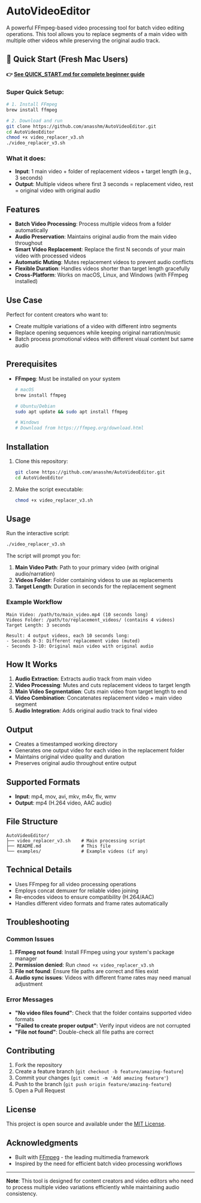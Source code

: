 # AutoVideoEditor

A powerful FFmpeg-based video processing tool for batch video editing operations. This tool allows you to replace segments of a main video with multiple other videos while preserving the original audio track.

## 🚀 Quick Start (Fresh Mac Users)

**👉 [See QUICK_START.md for complete beginner guide](QUICK_START.md)**

### Super Quick Setup:
```bash
# 1. Install FFmpeg
brew install ffmpeg

# 2. Download and run
git clone https://github.com/anasshm/AutoVideoEditor.git
cd AutoVideoEditor
chmod +x video_replacer_v3.sh
./video_replacer_v3.sh
```

### What it does:
- **Input**: 1 main video + folder of replacement videos + target length (e.g., 3 seconds)
- **Output**: Multiple videos where first 3 seconds = replacement video, rest = original video with original audio

## Features

- **Batch Video Processing**: Process multiple videos from a folder automatically
- **Audio Preservation**: Maintains original audio from the main video throughout
- **Smart Video Replacement**: Replace the first N seconds of your main video with processed videos
- **Automatic Muting**: Mutes replacement videos to prevent audio conflicts
- **Flexible Duration**: Handles videos shorter than target length gracefully
- **Cross-Platform**: Works on macOS, Linux, and Windows (with FFmpeg installed)

## Use Case

Perfect for content creators who want to:
- Create multiple variations of a video with different intro segments
- Replace opening sequences while keeping original narration/music
- Batch process promotional videos with different visual content but same audio

## Prerequisites

- **FFmpeg**: Must be installed on your system
  ```bash
  # macOS
  brew install ffmpeg
  
  # Ubuntu/Debian
  sudo apt update && sudo apt install ffmpeg
  
  # Windows
  # Download from https://ffmpeg.org/download.html
  ```

## Installation

1. Clone this repository:
   ```bash
   git clone https://github.com/anasshm/AutoVideoEditor.git
   cd AutoVideoEditor
   ```

2. Make the script executable:
   ```bash
   chmod +x video_replacer_v3.sh
   ```

## Usage

Run the interactive script:

```bash
./video_replacer_v3.sh
```

The script will prompt you for:

1. **Main Video Path**: Path to your primary video (with original audio/narration)
2. **Videos Folder**: Folder containing videos to use as replacements
3. **Target Length**: Duration in seconds for the replacement segment

### Example Workflow

```
Main Video: /path/to/main_video.mp4 (10 seconds long)
Videos Folder: /path/to/replacement_videos/ (contains 4 videos)
Target Length: 3 seconds

Result: 4 output videos, each 10 seconds long:
- Seconds 0-3: Different replacement video (muted)
- Seconds 3-10: Original main video with original audio
```

## How It Works

1. **Audio Extraction**: Extracts audio track from main video
2. **Video Processing**: Mutes and cuts replacement videos to target length
3. **Main Video Segmentation**: Cuts main video from target length to end
4. **Video Combination**: Concatenates replacement video + main video segment
5. **Audio Integration**: Adds original audio track to final video

## Output

- Creates a timestamped working directory
- Generates one output video for each video in the replacement folder
- Maintains original video quality and duration
- Preserves original audio throughout entire output

## Supported Formats

- **Input**: mp4, mov, avi, mkv, m4v, flv, wmv
- **Output**: mp4 (H.264 video, AAC audio)

## File Structure

```
AutoVideoEditor/
├── video_replacer_v3.sh    # Main processing script
├── README.md               # This file
└── examples/               # Example videos (if any)
```

## Technical Details

- Uses FFmpeg for all video processing operations
- Employs concat demuxer for reliable video joining
- Re-encodes videos to ensure compatibility (H.264/AAC)
- Handles different video formats and frame rates automatically

## Troubleshooting

### Common Issues

1. **FFmpeg not found**: Install FFmpeg using your system's package manager
2. **Permission denied**: Run `chmod +x video_replacer_v3.sh`
3. **File not found**: Ensure file paths are correct and files exist
4. **Audio sync issues**: Videos with different frame rates may need manual adjustment

### Error Messages

- **"No video files found"**: Check that the folder contains supported video formats
- **"Failed to create proper output"**: Verify input videos are not corrupted
- **"File not found"**: Double-check all file paths are correct

## Contributing

1. Fork the repository
2. Create a feature branch (`git checkout -b feature/amazing-feature`)
3. Commit your changes (`git commit -m 'Add amazing feature'`)
4. Push to the branch (`git push origin feature/amazing-feature`)
5. Open a Pull Request

## License

This project is open source and available under the [MIT License](LICENSE).

## Acknowledgments

- Built with [FFmpeg](https://ffmpeg.org/) - the leading multimedia framework
- Inspired by the need for efficient batch video processing workflows

---

**Note**: This tool is designed for content creators and video editors who need to process multiple video variations efficiently while maintaining audio consistency.
